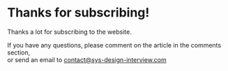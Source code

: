 # Thanks for subscribing!

Thanks a lot for subscribing to the website.

If you have any questions, please comment on the article in the comments section,\
or send an email to contact@sys-design-interview.com
